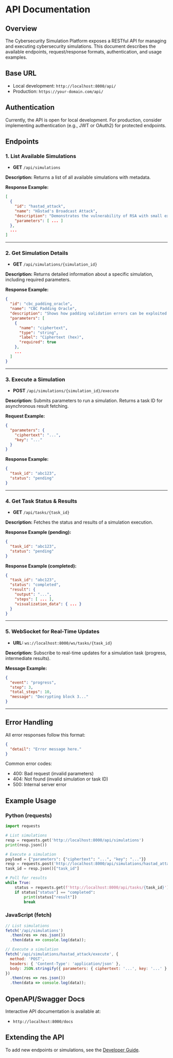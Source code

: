 # API Documentation

## Overview

The Cybersecurity Simulation Platform exposes a RESTful API for managing and executing cybersecurity simulations. This document describes the available endpoints, request/response formats, authentication, and usage examples.

## Base URL

- Local development: `http://localhost:8000/api/`
- Production: `https://your-domain.com/api/`

## Authentication

Currently, the API is open for local development. For production, consider implementing authentication (e.g., JWT or OAuth2) for protected endpoints.

## Endpoints

### 1. List Available Simulations

- **GET** `/api/simulations`

**Description:**
Returns a list of all available simulations with metadata.

**Response Example:**
```json
[
  {
    "id": "hastad_attack",
    "name": "Håstad's Broadcast Attack",
    "description": "Demonstrates the vulnerability of RSA with small exponents.",
    "parameters": [ ... ]
  },
  ...
]
```

---

### 2. Get Simulation Details

- **GET** `/api/simulations/{simulation_id}`

**Description:**
Returns detailed information about a specific simulation, including required parameters.

**Response Example:**
```json
{
  "id": "cbc_padding_oracle",
  "name": "CBC Padding Oracle",
  "description": "Shows how padding validation errors can be exploited.",
  "parameters": [
    {
      "name": "ciphertext",
      "type": "string",
      "label": "Ciphertext (hex)",
      "required": true
    },
    ...
  ]
}
```

---

### 3. Execute a Simulation

- **POST** `/api/simulations/{simulation_id}/execute`

**Description:**
Submits parameters to run a simulation. Returns a task ID for asynchronous result fetching.

**Request Example:**
```json
{
  "parameters": {
    "ciphertext": "...",
    "key": "..."
  }
}
```

**Response Example:**
```json
{
  "task_id": "abc123",
  "status": "pending"
}
```

---

### 4. Get Task Status & Results

- **GET** `/api/tasks/{task_id}`

**Description:**
Fetches the status and results of a simulation execution.

**Response Example (pending):**
```json
{
  "task_id": "abc123",
  "status": "pending"
}
```

**Response Example (completed):**
```json
{
  "task_id": "abc123",
  "status": "completed",
  "result": {
    "output": "...",
    "steps": [ ... ],
    "visualization_data": { ... }
  }
}
```

---

### 5. WebSocket for Real-Time Updates

- **URL:** `ws://localhost:8000/ws/tasks/{task_id}`

**Description:**
Subscribe to real-time updates for a simulation task (progress, intermediate results).

**Message Example:**
```json
{
  "event": "progress",
  "step": 3,
  "total_steps": 10,
  "message": "Decrypting block 3..."
}
```

---

## Error Handling

All error responses follow this format:
```json
{
  "detail": "Error message here."
}
```

Common error codes:
- 400: Bad request (invalid parameters)
- 404: Not found (invalid simulation or task ID)
- 500: Internal server error

## Example Usage

### Python (requests)
```python
import requests

# List simulations
resp = requests.get('http://localhost:8000/api/simulations')
print(resp.json())

# Execute a simulation
payload = {"parameters": {"ciphertext": "...", "key": "..."}}
resp = requests.post('http://localhost:8000/api/simulations/hastad_attack/execute', json=payload)
task_id = resp.json()["task_id"]

# Poll for results
while True:
    status = requests.get(f'http://localhost:8000/api/tasks/{task_id}').json()
    if status["status"] == "completed":
        print(status["result"])
        break
```

### JavaScript (fetch)
```js
// List simulations
fetch('/api/simulations')
  .then(res => res.json())
  .then(data => console.log(data));

// Execute a simulation
fetch('/api/simulations/hastad_attack/execute', {
  method: 'POST',
  headers: { 'Content-Type': 'application/json' },
  body: JSON.stringify({ parameters: { ciphertext: '...', key: '...' } })
})
  .then(res => res.json())
  .then(data => console.log(data));
```

## OpenAPI/Swagger Docs

Interactive API documentation is available at:
- `http://localhost:8000/docs`

## Extending the API

To add new endpoints or simulations, see the [Developer Guide](04_developer_guide.md).
